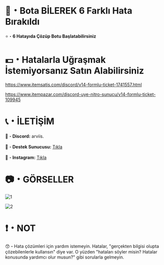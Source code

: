 # 🤖・Bota BİLEREK 6 Farklı Hata Bırakıldı
⭐・**6 Hatayıda Çözüp Botu Başlatabilirsiniz**
#
#

# 💵・Hatalarla Uğraşmak İstemiyorsanız Satın Alabilirsiniz
https://www.itemsatis.com/discord/v14-formlu-ticket-1741557.html

https://www.itempazar.com/discord-uye-nitro-sunucu/v14-formlu-ticket-109945
# 
#

# 📞・İLETİŞİM
💙・**Discord:** arviis.

🔗・**Destek Sunucusu:** [Tıkla](https://discord.gg/aVBCqTU4PZ)

💜・**Instagram:** [Tıkla](https://www.instagram.com/al.kann0/)
#
#

# 📷・GÖRSELLER
![1](https://github.com/user-attachments/assets/1234e40f-7ac9-4010-8796-0ce08bbeea27)

![2](https://github.com/user-attachments/assets/681f77d7-5f9b-4efe-9032-729a87861456)

# ❗・NOT
😙・Hata çözümleri için yardım istemeyin. Hatalar, "gerçekten bilgisi olupta çözebilenlerle kullansın" diye var. O yüzden "hataları söyler misin? Hatalar konusunda yardımcı olur musun?" gibi sorularla gelmeyin.
